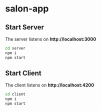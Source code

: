 # salon-app

## Start Server

The server listens on **http://localhost:3000**

```bash
cd server
npm i
npm start
```

## Start Client

The client listens on **http://localhost:4200**

```bash
cd client
npm i
npm start
```
